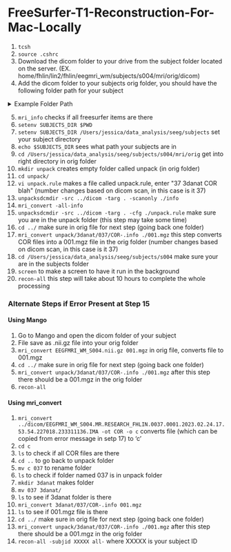 # FreeSurfer-T1-Reconstruction-For-Mac-Locally
1. `tcsh` 
2. `source .cshrc`
3. Download the dicom folder to your drive from the subject folder located on the server. (EX. home/fhlin/lin2/fhlin/eegmri_wm/subjects/s004/mri/orig/dicom)
4. Add the dicom folder to your subjects orig folder, you should have the following folder path for your subject
<details> 
<summary>Example Folder Path</summary>
<img width="983" alt="Screen Shot 2024-04-17 at 10 59 39 AM" src="https://github.com/Lin-Brain-Lab/fMRI-Analysis-For-Mac/assets/157174338/aa507427-4850-43dd-ac2e-f5f139f6df7a">
</details>

5. `mri_info` checks if all freesurfer items are there
6. `setenv SUBJECTS_DIR $PWD`
7. `setenv SUBJECTS_DIR /Users/jessica/data_analysis/seeg/subjects` set your subject directory
8. `echo $SUBJECTS_DIR` sees what path your subjects are in 
9. `cd /Users/jessica/data_analysis/seeg/subjects/s004/mri/orig` get into right directory in orig folder
10. `mkdir unpack` creates empty folder called unpack (in orig folder)
11. `cd unpack/`
12. `vi unpack.rule` makes a file called unpack.rule, enter "37 3danat COR blah" (number changes based on dicom scan, in this case is it 37)
13. `unpacksdcmdir -src ../dicom -targ . -scanonly ./info`
14. `mri_convert -all-info`
15. `unpacksdcmdir -src ../dicom -targ . -cfg ./unpack.rule` make sure you are in the unpack folder (this step may take some time) 
16. `cd ../` make sure in orig file for next step (going back one folder) 
17. `mri_convert unpack/3danat/037/COR-.info ./001.mgz` this step converts COR files into a 001.mgz file in the orig folder (number changes based on dicom scan, in this case is it 37)
18. `cd /Users/jessica/data_analysis/seeg/subjects/s004` make sure your are in the subjects folder
19. `screen` to make a screen to have it run in the background 
20. `recon-all` this step will take about 10 hours to complete the whole processing

### Alternate Steps if Error Present at Step 15
#### Using Mango
1. Go to Mango and open the dicom folder of your subject
2. File save as .nii.gz file into your orig folder
3. `mri_convert EEGFMRI_WM_S004.nii.gz 001.mgz` in orig file, converts file to 001.mgz
4. `cd ../` make sure in orig file for next step (going back one folder)
5. `mri_convert unpack/3danat/037/COR-.info ./001.mgz` after this step there should be a 001.mgz in the orig folder
6. `recon-all`

#### Using mri_convert 
1. `mri_convert ../dicom/EEGFMRI_WM_S004.MR.RESEARCH_FHLIN.0037.0001.2023.02.24.17.53.54.227018.233311136.IMA -ot COR -o c` converts file (which can be copied from error message in setp 17) to ‘c’
2. `cd c`
3. `ls` to check if all COR files are there
4. `cd ..` to go back to unpack folder 
5. `mv c 037` to rename folder 
6. `ls` to check if folder named 037 is in unpack folder
7. `mkdir 3danat` makes folder 
8. `mv 037 3danat/`
9. `ls` to see if 3danat folder is there
10. `mri_convert 3danat/037/COR-.info 001.mgz`
11. `ls` to see if 001.mgz file is there
12. `cd ../` make sure in orig file for next step (going back one folder)
13. `mri_convert unpack/3danat/037/COR-.info ./001.mgz` after this step there should be a 001.mgz in the orig folder
14. `recon-all -subjid XXXXX all-` where XXXXX is your subject ID


